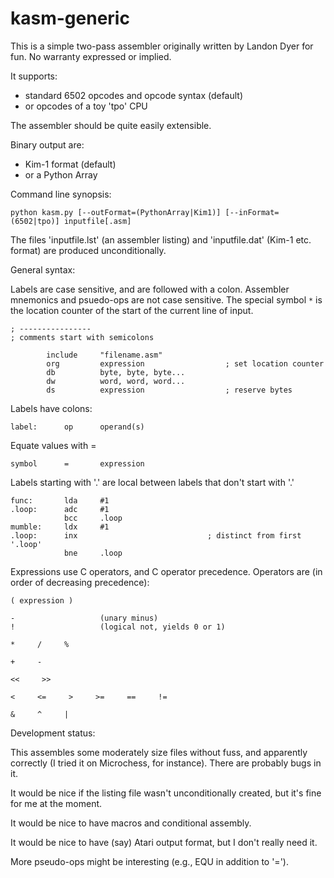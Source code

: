 kasm-generic
============

This is a simple two-pass assembler originally written by Landon Dyer for fun. No warranty expressed or implied.

It supports:

* standard 6502 opcodes and opcode syntax (default)
* or opcodes of a toy 'tpo' CPU

The assembler should be quite easily extensible.

Binary output are:

* Kim-1 format (default)
* or a Python Array

Command line synopsis:

    python kasm.py [--outFormat=(PythonArray|Kim1)] [--inFormat=(6502|tpo)] inputfile[.asm]

The files 'inputfile.lst' (an assembler listing) and 'inputfile.dat' (Kim-1 etc. format) are produced unconditionally.

General syntax:

Labels are case sensitive, and are followed with a colon. Assembler
mnemonics and psuedo-ops are not case sensitive. The special symbol
`*` is the location counter of the start of the current line of input.

    ; ----------------
    ; comments start with semicolons

            include     "filename.asm"
            org         expression                  ; set location counter
            db          byte, byte, byte...
            dw          word, word, word...
            ds          expression                  ; reserve bytes

Labels have colons:

    label:      op      operand(s)

Equate values with =

    symbol      =       expression

Labels starting with '.' are local between labels that don't start with '.'

    func:       lda     #1
    .loop:      adc     #1
                bcc     .loop
    mumble:     ldx     #1
    .loop:      inx                             ; distinct from first '.loop'
                bne     .loop

Expressions use C operators, and C operator precedence. Operators are (in order of decreasing precedence):

    ( expression )

    -                   (unary minus)
    !                   (logical not, yields 0 or 1)

    *     /     % 

    +     - 

    <<     >> 

    <     <=     >     >=     ==     != 

    &     ^     |



Development status:

This assembles some moderately size files without fuss, and apparently correctly (I tried it on Microchess, for instance). There are probably bugs in it.

It would be nice if the listing file wasn't unconditionally created, but it's fine for me at the moment.

It would be nice to have macros and conditional assembly.

It would be nice to have (say) Atari output format, but I don't really need it.

More pseudo-ops might be interesting (e.g., EQU in addition to '=').
